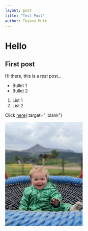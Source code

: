 ```yaml
---
layout: post
title: "Test Post"
author: Teyana Muir
---
```


# Hello
## First post
Hi there, this is a *test* post...

* Bullet 1
* Bullet 2

1. List 1
2. List 2

Click [here](https://app.vacancy-filler.co.uk/salescrm/Careers/CareersPage.aspx?e=LMo8nnTwYNbkYbyd73DBAgn4XORKsQ-43KUnd7sVd-tm589ZzDNYXzX4i9vReIJnpILxufpG3JA&iframe=True){:target="_blank"}


<img src="/assets/img/3c8a7854-8277-425a-b627-2f76f1c2118c.jpg" width="50%" align="left">
